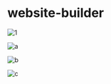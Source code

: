 # website-builder

![1](https://github.com/user-attachments/assets/cca82179-bbd2-4ea9-8a4c-4c4b3f369444)


![a](https://github.com/user-attachments/assets/946b1d3a-a3be-43b6-adc1-2436b89145b9)


![b](https://github.com/user-attachments/assets/f0b34465-0537-417b-b545-9d983d75e38b)


![c](https://github.com/user-attachments/assets/0eb5a18b-454f-4cbb-b92f-ba1b0febbddf)
